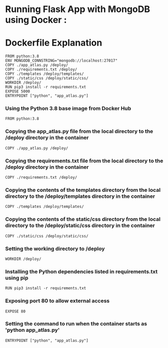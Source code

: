 # Running Flask App with MongoDB using Docker :

# Dockerfile Explanation

```
FROM python:3.8
ENV MONGODB_CONNSTRING="mongodb://localhost:27017"
COPY ./app_atlas.py /deploy/
COPY ./requirements.txt /deploy/
COPY ./templates /deploy/templates/
COPY ./static/css /deploy/static/css/
WORKDIR /deploy/
RUN pip3 install -r requirements.txt
EXPOSE 5000
ENTRYPOINT ["python", "app_atlas.py"]
```

### Using the Python 3.8 base image from Docker Hub

```
FROM python:3.8
```

### Copying the app_atlas.py file from the local directory to the /deploy directory in the container

```
COPY ./app_atlas.py /deploy/
```

### Copying the requirements.txt file from the local directory to the /deploy directory in the container

```
COPY ./requirements.txt /deploy/
```

### Copying the contents of the templates directory from the local directory to the /deploy/templates directory in the container

```
COPY ./templates /deploy/templates/
```

### Copying the contents of the static/css directory from the local directory to the /deploy/static/css directory in the container

```
COPY ./static/css /deploy/static/css/
```

### Setting the working directory to /deploy

```
WORKDIR /deploy/
```

### Installing the Python dependencies listed in requirements.txt using pip

```
RUN pip3 install -r requirements.txt
```

### Exposing port 80 to allow external access

```
EXPOSE 80
```

### Setting the command to run when the container starts as 'python app_atlas.py'

```
ENTRYPOINT ["python", "app_atlas.py"]
```
